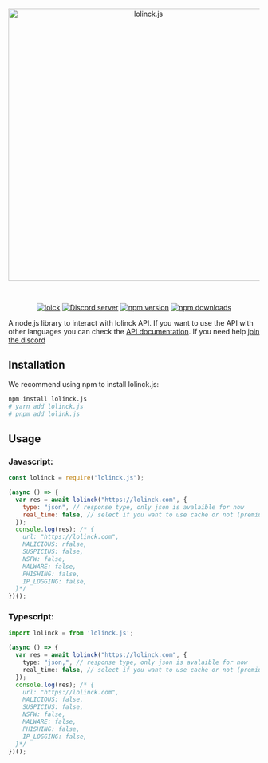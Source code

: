 <div align="center">
  <br />
  <p>
    <a href="https://lolinck.vercel.app/"><img src="https://lolinck.vercel.app/banner.png" width="546" alt="lolinck.js" /></a>
  </p>
  <br />
  <p>
      <a href="https://dsc.gg/loick"><img src="https://lolinck.vercel.app/made-by.png" alt="loick"/></a>
    <a href="https://dsc.gg/loick"><img src="https://img.shields.io/discord/822911379924582410?color=5865F2&logo=discord&logoColor=white&style=for-the-badge" alt="Discord server" /></a>
    <a href="https://www.npmjs.com/package/lolinck.js"><img src="https://img.shields.io/npm/v/lolinck.js.svg?style=for-the-badge" alt="npm version" /></a>
    <a href="https://www.npmjs.com/package/lolinck.js"><img src="https://img.shields.io/npm/dw/lolinck.js?style=for-the-badge" alt="npm downloads" /></a>
  </p>
</div>

A node.js library to interact with lolinck API. If you want to use the API with other languages you can check the [API documentation](https://lolinck.vercel.app/). If you need help [join the discord](https://dsc.gg/loick)

## Installation

We recommend using npm to install lolinck.js:

```bash
npm install lolinck.js
# yarn add lolinck.js
# pnpm add lolink.js
```

## Usage

### Javascript:

```js
const lolinck = require("lolinck.js");

(async () => {
  var res = await lolinck("https://lolinck.com", {
    type: "json", // response type, only json is avalaible for now
    real_time: false, // select if you want to use cache or not (premium feature)
  });
  console.log(res); /* {
    url: "https://lolinck.com",
    MALICIOUS: rfalse,
    SUSPICIUS: false,
    NSFW: false,
    MALWARE: false,
    PHISHING: false,
    IP_LOGGING: false,
  }*/
})();
```

### Typescript:

```ts
import lolinck = from 'lolinck.js';

(async () => {
  var res = await lolinck("https://lolinck.com", {
    type: "json,", // response type, only json is avalaible for now
    real_time: false, // select if you want to use cache or not (premium feature)
  });
  console.log(res); /* {
    url: "https://lolinck.com",
    MALICIOUS: false,
    SUSPICIUS: false,
    NSFW: false,
    MALWARE: false,
    PHISHING: false,
    IP_LOGGING: false,
  }*/
})();
```
